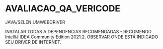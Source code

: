 # AVALIACAO_QA_VERICODE
JAVA/SELENIUMWEBDRIVER



INSTALAR TODAS A DEPENDENCIAS RECOMENDADAS - RECOMENDO IntelliJ IDEA Community Edition 2021.2.
OBSERVAR ONDE ESTÁ INDICADO SEU DRIVER DE INTERNET.
